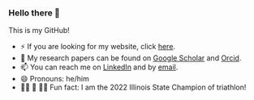 ### Hello there 👋

This is my GitHub!

- ⚡ If you are looking for my website, click [here](https://jean-baptistebouvier.github.io/).
- 🔭 My research papers can be found on [Google Scholar](https://scholar.google.com/citations?user=Ovf-u14AAAAJ&hl=en) and [Orcid](https://orcid.org/my-orcid?orcid=0000-0003-3116-7252).
- 📫 You can reach me on [LinkedIn](http://www.linkedin.com/in/jean-baptiste-bouvier-4a2599167) and by [email](mailto:bouvier3@berkeley.edu).
- 😄 Pronouns: he/him
- 🏊‍♂️ 🚴 🏃‍♂️ Fun fact: I am the 2022 Illinois State Champion of triathlon!


<!--
### Languages

[![Python](https://img.shields.io/badge/python-black?style=for-the-badge&logo=python)](https://github.com/Jean-BaptisteBouvier)
[![JavaScript](https://img.shields.io/badge/javascript-black?style=for-the-badge&logo=javascript)](https://github.com/Jean-BaptisteBouvier)
[![SQL](https://img.shields.io/badge/sql-black?style=for-the-badge&logo=mysql)](https://github.com/Jean-BaptisteBouvier)
-->



<!--
![JB's github stats](https://github-readme-stats.vercel.app/api?username=Jean-BaptisteBouvier&show_icons=true&hide_border=false&count_private=true)
-->



<!--
**Jean-BaptisteBouvier/Jean-BaptisteBouvier** is a ✨ _special_ ✨ repository because its `README.md` (this file) appears on your GitHub profile.

Here are some ideas to get you started:

- 🔭 I’m currently working on ...
- 🌱 I’m currently learning ...
- 👯 I’m looking to collaborate on ...
- 🤔 I’m looking for help with ...
- 💬 Ask me about ...
- 📫 How to reach me: ...
- 😄 Pronouns: ...
- ⚡ Fun fact: ...
-->
